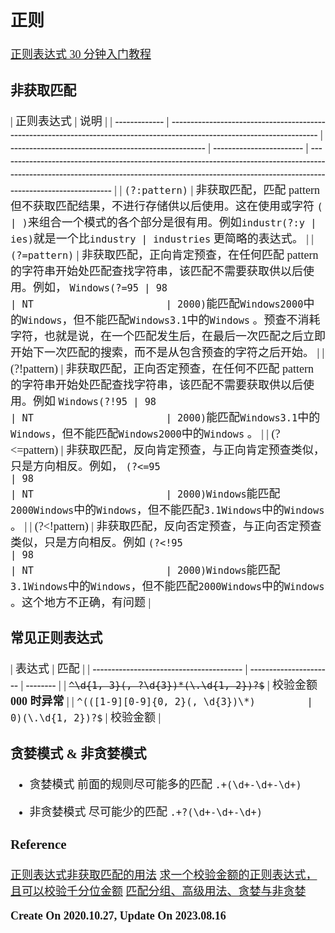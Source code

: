 <font size=4 face='楷体'>

## 正则

[正则表达式 30 分钟入门教程](https://deerchao.cn/tutorials/regex/regex.htm)

### 非获取匹配

| 正则表达式    | 说明                                                                                                                        |
| ------------- | --------------------------------------------------------------------------------------------------------------------------- | ---------------------------------------------------- | ------------------------ | ------------------------------------------------------------------------------------------------------------------------------------------------------------------------------------------------------ |
| `(?:pattern)` | 非获取匹配，匹配 pattern 但不获取匹配结果，不进行存储供以后使用。这在使用或字符 `(                                          | )`来组合一个模式的各个部分是很有用。例如`industr(?:y | ies)`就是一个比`industry | industries` 更简略的表达式。                                                                                                                                                                           |
| `(?=pattern)` | 非获取匹配，正向肯定预查，在任何匹配 pattern 的字符串开始处匹配查找字符串，该匹配不需要获取供以后使用。例如， `Windows(?=95 | 98                                                   | NT                       | 2000)`能匹配`Windows2000`中的`Windows`，但不能匹配`Windows3.1`中的`Windows` 。预查不消耗字符，也就是说，在一个匹配发生后，在最后一次匹配之后立即开始下一次匹配的搜索，而不是从包含预查的字符之后开始。 |
| (?!pattern)   | 非获取匹配，正向否定预查，在任何不匹配 pattern 的字符串开始处匹配查找字符串，该匹配不需要获取供以后使用。例如 `Windows(?!95 | 98                                                   | NT                       | 2000)`能匹配`Windows3.1`中的`Windows`，但不能匹配`Windows2000`中的`Windows` 。                                                                                                                         |
| (?<=pattern)  | 非获取匹配，反向肯定预查，与正向肯定预查类似，只是方向相反。例如， `(?<=95                                                  | 98                                                   | NT                       | 2000)Windows`能匹配`2000Windows`中的`Windows`，但不能匹配`3.1Windows`中的`Windows` 。                                                                                                                  |
| (?<!pattern)  | 非获取匹配，反向否定预查，与正向否定预查类似，只是方向相反。例如 `(?<!95                                                    | 98                                                   | NT                       | 2000)Windows`能匹配`3.1Windows`中的`Windows`，但不能匹配`2000Windows`中的`Windows` 。这个地方不正确，有问题                                                                                            |

### 常见正则表达式

| 表达式                                   | 匹配                   |
| ---------------------------------------- | ---------------------- | -------- |
| ~~`^\d{1, 3}(, ?\d{3})*(\.\d{1, 2})?$`~~ | 校验金额**000 时异常** |
| `^(([1-9][0-9]{0, 2}(, \d{3})\*)         | 0)(\.\d{1, 2})?$`      | 校验金额 |

### 贪婪模式 & 非贪婪模式

- 贪婪模式
  前面的规则尽可能多的匹配
  `.+(\d+-\d+-\d+)`

- 非贪婪模式
  尽可能少的匹配
  `.+?(\d+-\d+-\d+)`

### Reference

[正则表达式非获取匹配的用法](https://www.cnblogs.com/keystone/articles/10709819.html)
[求一个校验金额的正则表达式，且可以校验千分位金额](https://bbs.csdn.net/topics/391983248)
[匹配分组、高级用法、贪婪与非贪婪](https://blog.csdn.net/m0_58820574/article/details/124936224)

**Create On 2020.10.27, Update On 2023.08.16**
